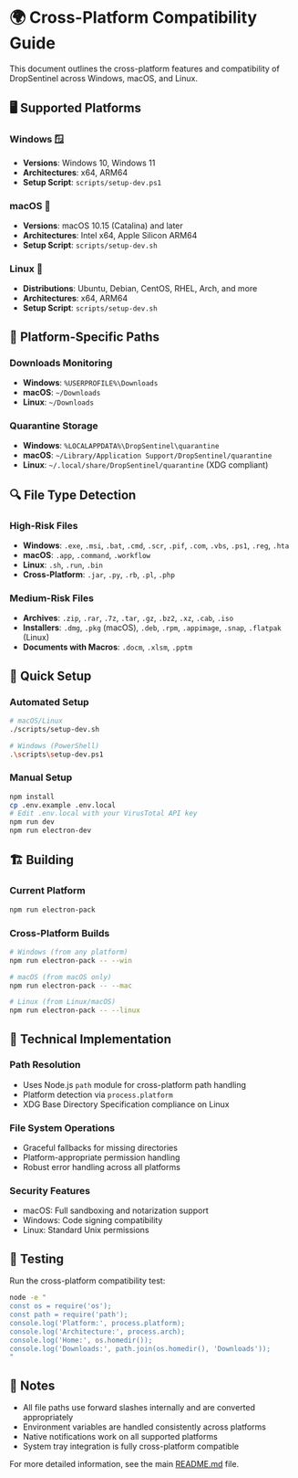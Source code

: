 # 🌍 Cross-Platform Compatibility Guide

This document outlines the cross-platform features and compatibility of DropSentinel across Windows, macOS, and Linux.

## 🖥️ Supported Platforms

### Windows 🪟
- **Versions**: Windows 10, Windows 11
- **Architectures**: x64, ARM64
- **Setup Script**: `scripts/setup-dev.ps1`

### macOS 🍎
- **Versions**: macOS 10.15 (Catalina) and later
- **Architectures**: Intel x64, Apple Silicon ARM64
- **Setup Script**: `scripts/setup-dev.sh`

### Linux 🐧
- **Distributions**: Ubuntu, Debian, CentOS, RHEL, Arch, and more
- **Architectures**: x64, ARM64
- **Setup Script**: `scripts/setup-dev.sh`

## 📁 Platform-Specific Paths

### Downloads Monitoring
- **Windows**: `%USERPROFILE%\Downloads`
- **macOS**: `~/Downloads`
- **Linux**: `~/Downloads`

### Quarantine Storage
- **Windows**: `%LOCALAPPDATA%\DropSentinel\quarantine`
- **macOS**: `~/Library/Application Support/DropSentinel/quarantine`
- **Linux**: `~/.local/share/DropSentinel/quarantine` (XDG compliant)

## 🔍 File Type Detection

### High-Risk Files
- **Windows**: `.exe`, `.msi`, `.bat`, `.cmd`, `.scr`, `.pif`, `.com`, `.vbs`, `.ps1`, `.reg`, `.hta`
- **macOS**: `.app`, `.command`, `.workflow`
- **Linux**: `.sh`, `.run`, `.bin`
- **Cross-Platform**: `.jar`, `.py`, `.rb`, `.pl`, `.php`

### Medium-Risk Files
- **Archives**: `.zip`, `.rar`, `.7z`, `.tar`, `.gz`, `.bz2`, `.xz`, `.cab`, `.iso`
- **Installers**: `.dmg`, `.pkg` (macOS), `.deb`, `.rpm`, `.appimage`, `.snap`, `.flatpak` (Linux)
- **Documents with Macros**: `.docm`, `.xlsm`, `.pptm`

## 🚀 Quick Setup

### Automated Setup
```bash
# macOS/Linux
./scripts/setup-dev.sh

# Windows (PowerShell)
.\scripts\setup-dev.ps1
```

### Manual Setup
```bash
npm install
cp .env.example .env.local
# Edit .env.local with your VirusTotal API key
npm run dev
npm run electron-dev
```

## 🏗️ Building

### Current Platform
```bash
npm run electron-pack
```

### Cross-Platform Builds
```bash
# Windows (from any platform)
npm run electron-pack -- --win

# macOS (from macOS only)
npm run electron-pack -- --mac

# Linux (from Linux/macOS)
npm run electron-pack -- --linux
```

## 🔧 Technical Implementation

### Path Resolution
- Uses Node.js `path` module for cross-platform path handling
- Platform detection via `process.platform`
- XDG Base Directory Specification compliance on Linux

### File System Operations
- Graceful fallbacks for missing directories
- Platform-appropriate permission handling
- Robust error handling across all platforms

### Security Features
- macOS: Full sandboxing and notarization support
- Windows: Code signing compatibility
- Linux: Standard Unix permissions

## 🧪 Testing

Run the cross-platform compatibility test:
```bash
node -e "
const os = require('os');
const path = require('path');
console.log('Platform:', process.platform);
console.log('Architecture:', process.arch);
console.log('Home:', os.homedir());
console.log('Downloads:', path.join(os.homedir(), 'Downloads'));
"
```

## 📝 Notes

- All file paths use forward slashes internally and are converted appropriately
- Environment variables are handled consistently across platforms
- Native notifications work on all supported platforms
- System tray integration is fully cross-platform compatible

For more detailed information, see the main [README.md](README.md) file.
